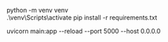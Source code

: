 python -m venv venv  
.\venv\Scripts\activate
pip install -r requirements.txt

uvicorn main:app --reload --port 5000 --host 0.0.0.0
